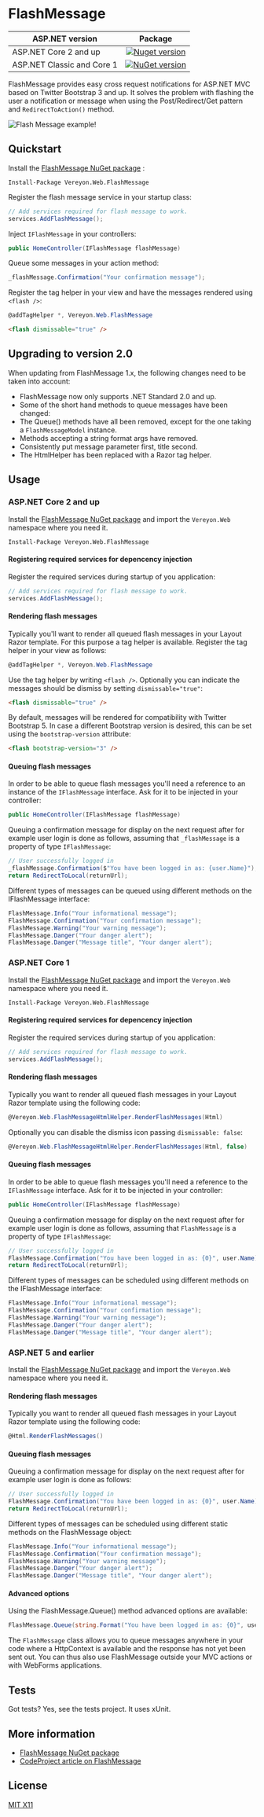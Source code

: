 FlashMessage
============


| ASP.NET version    | Package       |
| ------------------ |:-------------:|
| ASP.NET Core 2 and up			| [![Nuget version](https://img.shields.io/nuget/v/Vereyon.Web.FlashMessage)](https://www.nuget.org/packages/Vereyon.Web.FlashMessage/) |
| ASP.NET Classic and Core 1	| [![NuGet version](https://img.shields.io/badge/nuget-v1.2.0-blue)](https://www.nuget.org/packages/Vereyon.Web.FlashMessage/1.2.0) |

FlashMessage provides easy cross request notifications for ASP.NET MVC based on Twitter Bootstrap 3 and up. It solves the problem with flashing the user a notification or message when using the Post/Redirect/Get pattern and ```RedirectToAction()``` method.

![Flash Message example!](/docs/example.png)

Quickstart
----------

Install the [FlashMessage NuGet package](https://www.nuget.org/packages/Vereyon.Web.FlashMessage/) :

```
Install-Package Vereyon.Web.FlashMessage
```

Register the flash message service in your startup class:

```C#
// Add services required for flash message to work.
services.AddFlashMessage();
```

Inject ```IFlashMessage``` in your controllers:

```C#
public HomeController(IFlashMessage flashMessage)
```

Queue some messages in your action method:

```C#
_flashMessage.Confirmation("Your confirmation message");
```

Register the tag helper in your view and have the messages rendered using ```<flash />```:

```C#
@addTagHelper *, Vereyon.Web.FlashMessage
```

```HTML
<flash dismissable="true" />
```

Upgrading to version 2.0
------------------------

When updating from FlashMessage 1.x, the following changes need to be taken into account:

* FlashMessage now only supports .NET Standard 2.0 and up.
* Some of the short hand methods to queue messages have been changed:
 * The Queue() methods have all been removed, except for the one taking a ```FlashMessageModel``` instance.
 * Methods accepting a string format args have removed.
 * Consistently put message parameter first, title second.
* The HtmlHelper has been replaced with a Razor tag helper.

Usage
-----

### ASP.NET Core 2 and up

Install the [FlashMessage NuGet package](https://www.nuget.org/packages/Vereyon.Web.FlashMessage/) and import the ```Vereyon.Web``` namespace where you need it.

```
Install-Package Vereyon.Web.FlashMessage
```

#### Registering required services for depencency injection

Register the required services during startup of you application:

```C#
// Add services required for flash message to work.
services.AddFlashMessage();
```

#### Rendering flash messages

Typically you'll want to render all queued flash messages in your Layout Razor template. For this purpose a tag helper is available.
Register the tag helper in your view as follows: 

```C#
@addTagHelper *, Vereyon.Web.FlashMessage
```

Use the tag helper by writing ```<flash />```. Optionally you can indicate the messages should be dismiss by setting `dismissable="true"`:

```HTML
<flash dismissable="true" />
```

By default, messages will be rendered for compatibility with Twitter Bootstrap 5. In case a different Bootstrap version is desired, this can be set using the `bootstrap-version` attribute:

```HTML
<flash bootstrap-version="3" />
```

#### Queuing flash messages

In order to be able to queue flash messages you'll need a reference to an instance of the ```IFlashMessage``` interface. Ask for it to be injected in your controller:


```C#
public HomeController(IFlashMessage flashMessage)
```

Queuing a confirmation message for display on the next request after for example user login is done as follows, assuming that ```_flashMessage``` is a property of type ```IFlashMessage```:

```C#
// User successfully logged in
_flashMessage.Confirmation($"You have been logged in as: {user.Name}");
return RedirectToLocal(returnUrl);
```

Different types of messages can be queued using different methods on the IFlashMessage interface:

```C#
FlashMessage.Info("Your informational message");
FlashMessage.Confirmation("Your confirmation message");
FlashMessage.Warning("Your warning message");
FlashMessage.Danger("Your danger alert");
FlashMessage.Danger("Message title", "Your danger alert");
```

### ASP.NET Core 1

Install the [FlashMessage NuGet package](https://www.nuget.org/packages/Vereyon.Web.FlashMessage/) and import the ```Vereyon.Web``` namespace where you need it.

```
Install-Package Vereyon.Web.FlashMessage
```

#### Registering required services for depencency injection

Register the required services during startup of you application:

```C#
// Add services required for flash message to work.
services.AddFlashMessage();
```

#### Rendering flash messages

Typically you want to render all queued flash messages in your Layout Razor template using the following code:

```C#
@Vereyon.Web.FlashMessageHtmlHelper.RenderFlashMessages(Html)
```

Optionally you can disable the dismiss icon passing `dismissable: false`:

```C#
@Vereyon.Web.FlashMessageHtmlHelper.RenderFlashMessages(Html, false)
```

#### Queuing flash messages

In order to be able to queue flash messages you'll need a reference to the ```IFlashMessage``` interface. Ask for it to be injected in your controller:


```C#
public HomeController(IFlashMessage flashMessage)
```

Queuing a confirmation message for display on the next request after for example user login is done as follows, assuming that ```FlashMessage``` is a property of type ```IFlashMessage```:

```C#
// User successfully logged in
FlashMessage.Confirmation("You have been logged in as: {0}", user.Name);
return RedirectToLocal(returnUrl);
```

Different types of messages can be scheduled using different methods on the IFlashMessage interface:

```C#
FlashMessage.Info("Your informational message");
FlashMessage.Confirmation("Your confirmation message");
FlashMessage.Warning("Your warning message");
FlashMessage.Danger("Your danger alert");
FlashMessage.Danger("Message title", "Your danger alert");
```

### ASP.NET 5 and earlier

Install the [FlashMessage NuGet package](https://www.nuget.org/packages/Vereyon.Web.FlashMessage/) and import the ```Vereyon.Web``` namespace where you need it.

#### Rendering flash messages

Typically you want to render all queued flash messages in your Layout Razor template using the following code:

```C#
@Html.RenderFlashMessages()
```

#### Queuing flash messages

Queuing a confirmation message for display on the next request after for example user login is done as follows:

```C#
// User successfully logged in
FlashMessage.Confirmation("You have been logged in as: {0}", user.Name);
return RedirectToLocal(returnUrl);
```

Different types of messages can be scheduled using different static methods on the FlashMessage object:

```C#
FlashMessage.Info("Your informational message");
FlashMessage.Confirmation("Your confirmation message");
FlashMessage.Warning("Your warning message");
FlashMessage.Danger("Your danger alert");
FlashMessage.Danger("Message title", "Your danger alert");
```

#### Advanced options

Using the FlashMessage.Queue() method advanced options are available:

```C#
FlashMessage.Queue(string.Format("You have been logged in as: {0}", user.Name), "Title", FlashMessageType.Confirmation, false);
```

The ```FlashMessage``` class allows you to queue messages anywhere in your code where a HttpContext is available and the response has not yet been sent out. You can thus also use FlashMessage outside your MVC actions or with WebForms applications.

Tests
-----

Got tests? Yes, see the tests project. It uses xUnit.


More information
-----

 * [FlashMessage NuGet package](https://www.nuget.org/packages/Vereyon.Web.FlashMessage/)
 * [CodeProject article on FlashMessage](http://www.codeproject.com/Articles/987638/Post-Redirect-Get-user-notifications-for-ASP-NET-M)

License
-------

[MIT X11](http://en.wikipedia.org/wiki/MIT_License)
